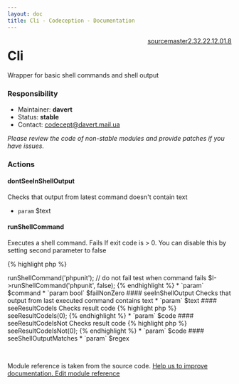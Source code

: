 ```yaml
---
layout: doc
title: Cli - Codeception - Documentation
---
```




<div class="btn-group" role="group" style="float: right" aria-label="..."><a class="btn btn-default" href="https://github.com/Codeception/Codeception/blob/2.5/src/Codeception/Module/Cli.php">source</a><a class="btn btn-default" href="https://github.com/Codeception/Codeception/blob/master/docs/modules/Cli.md">master</a><a class="btn btn-default" href="https://github.com/Codeception/Codeception/blob/2.3/docs/modules/Cli.md">2.3</a><a class="btn btn-default" href="https://github.com/Codeception/Codeception/blob/2.2/docs/modules/Cli.md">2.2</a><a class="btn btn-default" href="https://github.com/Codeception/Codeception/blob/2.1/docs/modules/Cli.md">2.1</a><a class="btn btn-default" href="https://github.com/Codeception/Codeception/blob/2.0/docs/modules/Cli.md">2.0</a><a class="btn btn-default" href="https://github.com/Codeception/Codeception/blob/1.8/docs/modules/Cli.md">1.8</a></div>

# Cli


Wrapper for basic shell commands and shell output

### Responsibility
* Maintainer: **davert**
* Status: **stable**
* Contact: codecept@davert.mail.ua

*Please review the code of non-stable modules and provide patches if you have issues.*

### Actions

#### dontSeeInShellOutput
 
Checks that output from latest command doesn't contain text

 * `param` $text



#### runShellCommand
 
Executes a shell command.
Fails If exit code is > 0. You can disable this by setting second parameter to false

{% highlight php %}

<?php
$I->runShellCommand('phpunit');

// do not fail test when command fails
$I->runShellCommand('phpunit', false);

{% endhighlight %}

 * `param` $command
 * `param bool` $failNonZero


#### seeInShellOutput
 
Checks that output from last executed command contains text

 * `param` $text


#### seeResultCodeIs
 
Checks result code

{% highlight php %}

<?php
$I->seeResultCodeIs(0);

{% endhighlight %}

 * `param` $code


#### seeResultCodeIsNot
 
Checks result code

{% highlight php %}

<?php
$I->seeResultCodeIsNot(0);

{% endhighlight %}

 * `param` $code


#### seeShellOutputMatches
 
 * `param` $regex

<p>&nbsp;</p><div class="alert alert-warning">Module reference is taken from the source code. <a href="https://github.com/Codeception/Codeception/tree/2.4/src/Codeception/Module/Cli.php">Help us to improve documentation. Edit module reference</a></div>
